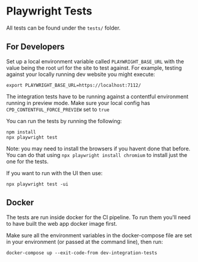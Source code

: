 # Playwright Tests 

All tests can be found under the `tests/` folder.

## For Developers
Set up a local environment variable called `PLAYWRIGHT_BASE_URL` with the value being the root url for the site to test against.  For example, testing against your locally running dev website you might execute:
```
export PLAYWRIGHT_BASE_URL=https://localhost:7112/
```
The integration tests have to be running against a contentful environment running in preview mode.  Make sure your local config has `CPD_CONTENTFUL_FORCE_PREVIEW` set to `true`

You can run the tests by running the following:
```
npm install
npx playwright test
```
Note: you may need to install the browsers if you havent done that before. You can do that using `npx playwright install chromium` to install just the one for the tests.

If you want to run with the UI then use:
```
npx playwright test -ui
```


## Docker
The tests are run inside docker for the CI pipeline. To run them you'll need to have built the web app docker image first.

Make sure all the environment variables in the docker-compose file are set in your environment (or passed at the command line), then run:

```
docker-compose up --exit-code-from dev-integration-tests
```
